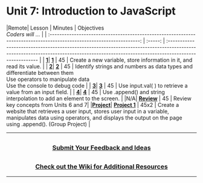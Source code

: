 # Unit 7: Introduction to JavaScript

|Remote|                                                        Lesson                                                         | Minutes | Objectives <br> _Coders will ..._                                                                                                                                                     |
| :-------------------------------------------------------------------------------------------------------------------: | :-----: | :------------------------------------------------------------------------------------------------------------------------------------------------------------------------------------ |
| [**1**](https://docs.google.com/presentation/d/1AaIOMvh5GstXWmbmbhbtAXS_SCUaTLix-Jda4bZWB80/edit#slide=id.g801a20f61f_0_262)|     [**1**](https://docs.google.com/presentation/d/1RGoBSFb5kc0cZS7o6MnrZ0xWMynP7BEf9DEpQlWvdCo/edit?usp=sharing)     |   45    | Create a new variable, store information in it, and read its value.                                                                                                                   |
| [**2**](https://docs.google.com/presentation/d/1RRa6_isBDIIQ-3yonJa34rOK44Q8Idnh97ZBXYeDCt8/edit#slide=id.g5d61b732ba_0_0)|     [**2**](https://docs.google.com/presentation/d/15R71dJLJs-S_OGPcBtPZJOhQ3IbSLiiGetWa0g7AhJU/edit?usp=sharing)     |   45    | Identify strings and numbers as data types and differentiate between them<br> Use operators to manipulate data        <br> Use the console to debug code                                                                |
| [**3**](https://docs.google.com/presentation/d/1fUPIWidG99nfDccJ9jeBxj1mw259fBKBXsYRYmUdsiE/edit#slide=id.g5d61b732ba_0_0)|     [**3**](https://docs.google.com/presentation/d/1QomWGJmdjc0aHJZPLjb8SI-NGQPaw5Trl6A3Q1jeAWA/edit?usp=sharing)     |   45    | Use input.val( ) to retrieve a value from an input field.                                                                                                                             |
| [**4**](https://docs.google.com/presentation/d/14cLsCObYHAeWsMQcKS3Qkily-b_dw7VWRhY9zcvbjqk/edit#slide=id.g5d61b732ba_0_0)|     [**4**](https://docs.google.com/presentation/d/1Tecktka08NtQ2Kyg-AbXpLGTOUu9LTJI0e9j6UotmyU/edit?usp=sharing)     |   45    | Use .append() and string interpolation to add an element to the screen.                                                                                                               |
|N/A| [**Review**](https://docs.google.com/presentation/d/11SPm61ewL8C3R0YkWBE4stwBC5NcXnI0pp2Vg7Bn8_4/edit#slide=id.g801a20f61f_0_4200) |  45 | Review key concepts from Units 6 and 7|
|[**Project**](https://docs.google.com/presentation/d/1QQULJc4ms2bce8onrlgHr2qGaU8iBmnHwwLUmm3c1Z4/edit)| [**Project 1**](https://docs.google.com/presentation/d/1I9I1iPAHTIJuHCg4nB9hMovAbUOjzHTJkkeftvhOCQE/edit?usp=sharing) |  45x2   | Create a website that retrieves a user input, stores user input in a variable, manipulates data using operators, and displays the output on the page using .append(). (Group Project) |

---

## <h3 align="center"><a href="https://forms.gle/vyAD1HFwXHZMRXrr9">Submit Your Feedback and Ideas</a></h3>

## <h3 align="center"><a href="https://github.com/itscodenation/curriculum-20-21/wiki">Check out the Wiki for Additional Resources</a></h3>

---
